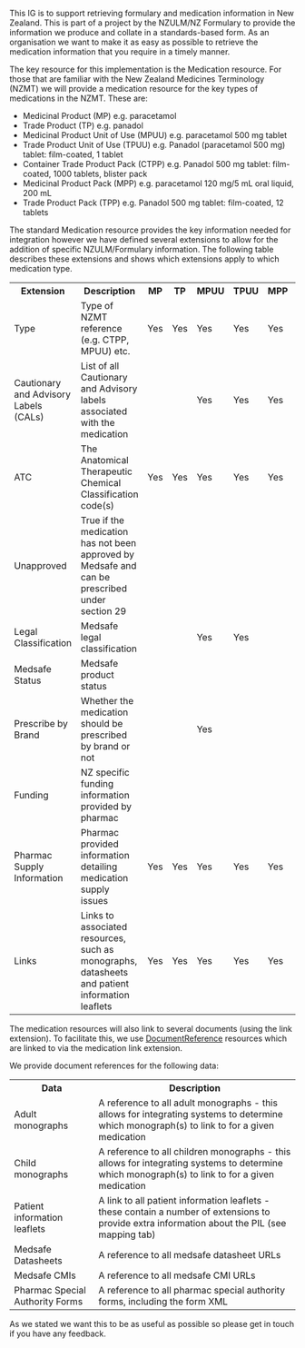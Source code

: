 This IG is to support retrieving formulary and medication information in New Zealand.  This is part of a project by the NZULM/NZ Formulary to provide the information we produce and collate in a standards-based form.  As an organisation we want to make it as easy as possible to retrieve the medication information that you require in a timely manner.

The key resource for this implementation is the Medication resource.  For those that are familiar with the New Zealand Medicines Terminology (NZMT) we will provide a medication resource for the key types of medications in the NZMT.  These are:

* Medicinal Product (MP) e.g. paracetamol
* Trade Product (TP) e.g. panadol
* Medicinal Product Unit of Use (MPUU) e.g. paracetamol 500 mg tablet
* Trade Product Unit of Use (TPUU) e.g. Panadol (paracetamol 500 mg) tablet: film-coated, 1 tablet
* Container Trade Product Pack (CTPP) e.g. Panadol 500 mg tablet: film-coated, 1000 tablets, blister pack
* Medicinal Product Pack (MPP) e.g. paracetamol 120 mg/5 mL oral liquid, 200 mL
* Trade Product Pack (TPP) e.g. Panadol 500 mg tablet: film-coated, 12 tablets

The standard Medication resource provides the key information needed for integration however we have defined several extensions to allow for the addition of specific NZULM/Formulary information.  The following table describes these extensions and shows which extensions apply to which medication type.

<table class="table table-bordered">
    <tr>
        <th>Extension</th>
        <th>Description</th>
        <th>MP</th>
        <th>TP</th>
        <th>MPUU</th>
        <th>TPUU</th>
        <th>MPP</th>
        <th>TPP</th>
        <th>CTPP</th>
    </tr>
    <tr>
        <td>Type</td>
        <td>Type of NZMT reference (e.g. CTPP, MPUU) etc.</td>
        <td>Yes</td>
        <td>Yes</td>
        <td>Yes</td>
        <td>Yes</td>
        <td>Yes</td>
        <td></td>
        <td>Yes</td>
    </tr>
    <tr>
        <td>Cautionary and Advisory Labels (CALs)</td>
        <td>List of all Cautionary and Advisory labels associated with the medication</td>
        <td></td>
        <td></td>
        <td>Yes</td>
        <td>Yes</td>
        <td>Yes</td>
        <td>Yes</td>
        <td>Yes</td>
    </tr>
    <tr>
        <td>ATC</td>
        <td>The Anatomical Therapeutic Chemical Classification code(s)</td>
        <td>Yes</td>
        <td>Yes</td>
        <td>Yes</td>
        <td>Yes</td>
        <td>Yes</td>
        <td>Yes</td>
        <td>Yes</td>
    </tr>
    <tr>
        <td>Unapproved</td>
        <td>True if the medication has not been approved by Medsafe and can be prescribed under section 29</td>
        <td></td>
        <td></td>
        <td></td>
        <td></td>
        <td></td>
        <td></td>
        <td>Yes</td>
    </tr>
    <tr>
        <td>Legal Classification</td>
        <td>Medsafe legal classification</td>
        <td></td>
        <td></td>
        <td>Yes</td>
        <td>Yes</td>
        <td></td>
        <td></td>
        <td>Yes</td>
    </tr>
    <tr>
        <td>Medsafe Status</td>
        <td>Medsafe product status</td>
        <td></td>
        <td></td>
        <td></td>
        <td></td>
        <td></td>
        <td></td>
        <td>Yes</td>
    </tr>    
    <tr>
        <td>Prescribe by Brand</td>
        <td>Whether the medication should be prescribed by brand or not</td>
        <td></td>
        <td></td>
        <td>Yes</td>
        <td></td>
        <td></td>
        <td></td>
        <td></td>
    </tr>
    <tr>
        <td>Funding</td>
        <td>NZ specific funding information provided by pharmac</td>
        <td></td>
        <td></td>
        <td></td>
        <td></td>
        <td></td>
        <td></td>
        <td>Yes</td>
    </tr>
    <tr>
        <td>Pharmac Supply Information</td>
        <td>Pharmac provided information detailing medication supply issues</td>
        <td>Yes</td>
        <td>Yes</td>
        <td>Yes</td>
        <td>Yes</td>
        <td>Yes</td>
        <td>Yes</td>
        <td>Yes</td>
    </tr>
    <tr>
        <td>Links</td>
        <td>Links to associated resources, such as monographs, datasheets and patient information leaflets</td>
        <td>Yes</td>
        <td>Yes</td>
        <td>Yes</td>
        <td>Yes</td>
        <td>Yes</td>
        <td>Yes</td>
        <td>Yes</td>
    </tr>
</table>

The medication resources will also link to several documents (using the link extension).  To facilitate this, we use [DocumentReference](http://hl7.org/fhir/documentreference.html) resources which are linked to via the medication link extension.

We provide document references for the following data:

<table>
<tr>
    <th>Data</th>
    <th>Description</th>
</tr>
<tr>
    <td>Adult monographs</td>
    <td>A reference to all adult monographs - this allows for integrating systems to determine which monograph(s) to link to for a given medication</td>
</tr>
<tr>
    <td>Child monographs</td>
    <td>A reference to all children monographs - this allows for integrating systems to determine which monograph(s) to link to for a given medication</td>
</tr>
<tr>
    <td>Patient information leaflets</td>
    <td>A link to all patient information leaflets - these contain a number of extensions to provide extra information about the PIL (see mapping tab)</td>
</tr>
<tr>
    <td>Medsafe Datasheets</td>
    <td>A reference to all medsafe datasheet URLs</td>
</tr>
<tr>
    <td>Medsafe CMIs</td>
    <td>A reference to all medsafe CMI URLs</td>
</tr>
<tr>
    <td>Pharmac Special Authority Forms</td>
    <td>A reference to all pharmac special authority forms, including the form XML</td>
</tr>
</table>

As we stated we want this to be as useful as possible so please get in touch if you have any feedback.

